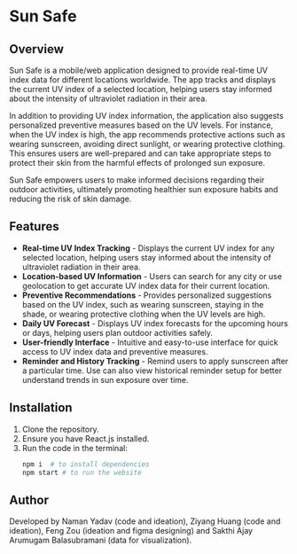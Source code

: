 # Sun Safe

## Overview

Sun Safe is a mobile/web application designed to provide real-time UV index data for different locations worldwide. The app tracks and displays the current UV index of a selected location, helping users stay informed about the intensity of ultraviolet radiation in their area.

In addition to providing UV index information, the application also suggests personalized preventive measures based on the UV levels. For instance, when the UV index is high, the app recommends protective actions such as wearing sunscreen, avoiding direct sunlight, or wearing protective clothing. This ensures users are well-prepared and can take appropriate steps to protect their skin from the harmful effects of prolonged sun exposure.

Sun Safe empowers users to make informed decisions regarding their outdoor activities, ultimately promoting healthier sun exposure habits and reducing the risk of skin damage.

## Features

- **Real-time UV Index Tracking** - Displays the current UV index for any selected location, helping users stay informed about the intensity of ultraviolet radiation in their area.
- **Location-based UV Information** - Users can search for any city or use geolocation to get accurate UV index data for their current location.
- **Preventive Recommendations** - Provides personalized suggestions based on the UV index, such as wearing sunscreen, staying in the shade, or wearing protective clothing when the UV levels are high.
- **Daily UV Forecast** - Displays UV index forecasts for the upcoming hours or days, helping users plan outdoor activities safely.
- **User-friendly Interface** - Intuitive and easy-to-use interface for quick access to UV index data and preventive measures.
- **Reminder and History Tracking** - Remind users to apply sunscreen after a particular time. Use can also view historical reminder setup for better understand trends in sun exposure over time.

## Installation

1. Clone the repository.
2. Ensure you have React.js installed.
3. Run the code in the terminal:
   ```bash
   npm i  # to install dependencies
   npm start # to run the website
   ```

## Author

Developed by Naman Yadav (code and ideation), Ziyang Huang (code and ideation), Feng Zou (ideation and figma designing) and Sakthi Ajay Arumugam Balasubramani (data for visualization).

